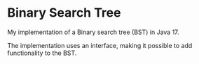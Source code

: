 # Binary Search Tree

My implementation of a Binary search tree (BST) in Java 17.

The implementation uses an interface, making it possible to add functionality to the BST.
